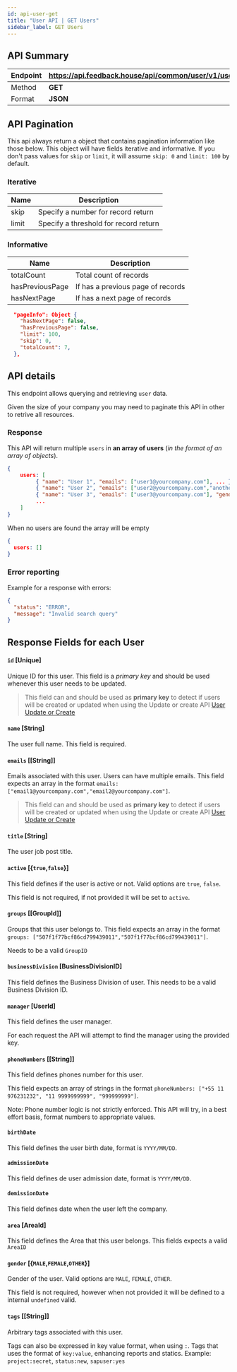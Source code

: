 ```yaml
---
id: api-user-get
title: "User API | GET Users"
sidebar_label: GET Users
---
```


## API Summary

| Endpoint | **https://api.feedback.house/api/common/user/v1/users** |
| -------- | ------------------------------------------------------- |
| Method   | **GET**                                                 |
| Format   | **JSON**                                                |

## API Pagination

This api always return a object that contains pagination information like those below. This object will have fields iterative and informative.
If you don't pass values for `skip` or `limit`, it will assume `skip: 0` and `limit: 100` by default.

### Iterative

| Name  | Description                           |
| ----- | ------------------------------------- |
| skip  | Specify a number for record return    |
| limit | Specify a threshold for record return |

### Informative

| Name            | Description                       |
| --------------- | --------------------------------- |
| totalCount      | Total count of records            |
| hasPreviousPage | If has a previous page of records |
| hasNextPage     | If has a next page of records     |

```json
  "pageInfo": Object {
    "hasNextPage": false,
    "hasPreviousPage": false,
    "limit": 100,
    "skip": 0,
    "totalCount": 7,
  },
```

## API details

This endpoint allows querying and retrieving `user` data.

Given the size of your company you may need to paginate this API in other to retrive all resources.

### Response

This API will return multiple `users` in **an array of users** (_in the format of an array of objects_).

```json
{
    users: [
         { "name": "User 1", "emails": ["user1@yourcompany.com"], ... },
         { "name": "User 2", "emails": ["user2@yourcompany.com","anotheru@company.com"], ... },
         { "name": "User 3", "emails": ["user3@yourcompany.com"], "gender": "MALE", ... },
         ...
    ]
}
```

When no users are found the array will be empty

```json
{
  users: []
}
```

### Error reporting

Example for a response with errors:

```json
{
  "status": "ERROR",
  "message": "Invalid search query"
}
```

## Response Fields for each User

#### `id` [Unique]

Unique ID for this user. This field is a _primary key_ and should be used whenever this user needs to be updated.

> This field can and should be used as **primary key** to detect if users will be created or updated when using the Update or create API [User Update or Create](./api-user-update-or-create)

#### `name` [String]

The user full name. This field is required.

#### `emails` [[String]]

Emails associated with this user. Users can have multiple emails. This field expects an array in the format `emails: ["email1@yourcompany.com","email2@yourcompany.com"]`.

> This field can and should be used as **primary key** to detect if users will be created or updated when using the Update or create API [User Update or Create](./api-user-update-or-create)

#### `title` [String]

The user job post title.

#### `active` [{`true`,`false`}]

This field defines if the user is active or not. Valid options are `true`, `false`.

This field is not required, if not provided it will be set to `active`.

#### `groups` [[GroupId]]

Groups that this user belongs to.
This field expects an array in the format `groups: ["507f1f77bcf86cd799439011","507f1f77bcf86cd799439011"]`.

Needs to be a valid `GroupID`

#### `businessDivision` [BusinessDivisionID]

This field defines the Business Division of user. This needs to be a valid Business Division ID.

#### `manager` [UserId]

This field defines the user manager.

For each request the API will attempt to find the manager using the provided key.

#### `phoneNumbers` [[String]]

This field defines phones number for this user.

This field expects an array of strings in the format `phoneNumbers: ["+55 11 976231232", "11 9999999999", "999999999"]`.

Note: Phone number logic is not strictly enforced. This API will try, in a best effort basis, format numbers to appropriate values.

#### `birthDate`

This field defines the user birth date, format is `YYYY/MM/DD`.

#### `admissionDate`

This field defines de user admission date, format is `YYYY/MM/DD`.

#### `demissionDate`

This field defines date when the user left the company.

#### `area` [AreaId]

This field defines the Area that this user belongs. This fields expects a valid `AreaID`

#### `gender` [{`MALE`,`FEMALE`,`OTHER`}]

Gender of the user. Valid options are `MALE`, `FEMALE`, `OTHER`.

This field is not required, however when not provided it will be defined to a internal `undefined` valid.

#### `tags` [[String]]

Arbitrary tags associated with this user.

Tags can also be expressed in key value format, when using `:`. Tags that uses the format of `key:value`, enhancing reports and statics. Example: `project:secret`, `status:new`, `sapuser:yes`
